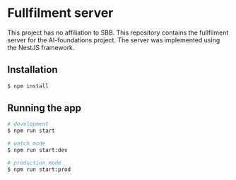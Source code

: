 # Fullfilment server
This project has no affiliation to SBB.
This repository contains the fullfilment server for the AI-foundations project. The server was implemented using the NestJS framework.

## Installation

```bash
$ npm install
```

## Running the app

```bash
# development
$ npm run start

# watch mode
$ npm run start:dev

# production mode
$ npm run start:prod
```
